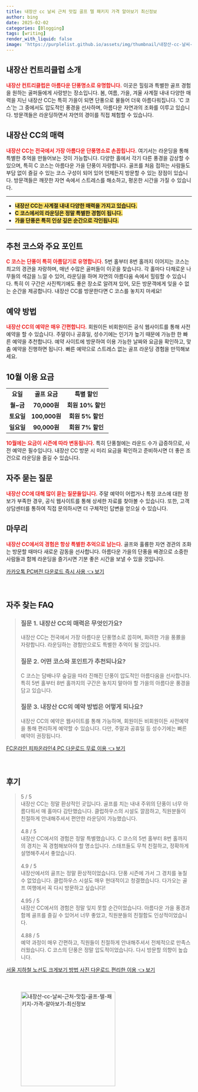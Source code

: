 ```yaml
---
title: 내장산 cc 날씨 근처 맛집 골프 텔 패키지 가격 알아보기 최신정보
author: bing
date: 2025-02-02
categories: [Blogging]
tags: [writing]
render_with_liquid: false
image: 'https://purplelist.github.io/assets/img/thumbnail/내장산-cc-날씨-근처-맛집-골프-텔-패키지-가격-알아보기-최신정보.webp'
---
```



<h2 id='내장산컨트리클럽소개'>내장산 컨트리클럽 소개</h2>

<p><b><span style="color: #ee2323;">내장산 컨트리클럽은 아름다운 단풍명소로 유명합니다.</span></b> 이곳은 힐링과 특별한 골프 경험을 원하는 골퍼들에게 사랑받는 장소입니다. 봄, 여름, 가을, 겨울 사계절 내내 다양한 매력을 지닌 내장산 CC는 특히 가을이 되면 단풍으로 물들어 더욱 아름다워집니다. 'C 코스'는 그 중에서도 압도적인 풍경을 선사하며, 아름다운 자연과의 조화를 이루고 있습니다. 방문객들은 라운딩하면서 자연의 경이를 직접 체험할 수 있습니다.</p>

<h2 id='내장산cc의특징'>내장산 CC의 매력</h2>

<p><b><span style="color: #ee2323;">내장산 CC는 전국에서 가장 아름다운 단풍명소로 손꼽힙니다.</span></b> 여기서는 라운딩을 통해 특별한 추억을 만들어보는 것이 가능합니다. 다양한 홀에서 각기 다른 풍경을 감상할 수 있으며, 특히 C 코스는 아름다운 가을 단풍이 자랑합니다. 골프를 처음 접하는 사람들도 부담 없이 즐길 수 있는 코스 구성이 되어 있어 언제든지 방문할 수 있는 장점이 있습니다. 방문객들은 깨끗한 자연 속에서 스트레스를 해소하고, 평온한 시간을 가질 수 있습니다.</p>

<hr />

<ul>
    <li><b><span style="background-color: #ffe066;">내장산 CC는 사계절 내내 다양한 매력을 가지고 있습니다.</span></b></li>
    <li><b><span style="background-color: #ffe066;">C 코스에서의 라운딩은 정말 특별한 경험이 됩니다.</span></b></li>
    <li><b><span style="background-color: #ffe066;">가을 단풍은 특히 인상 깊은 순간으로 각인됩니다.</span></b></li>
</ul>

<hr />

<h2 id='추천코스'>추천 코스와 주요 포인트</h2>

<p><b><span style="color: #ee2323;">C 코스는 단풍이 특히 아름답기로 유명합니다.</span></b> 5번 홀부터 8번 홀까지 이어지는 코스는 최고의 경관을 자랑하며, 매년 수많은 골퍼들이 이곳을 찾습니다. 각 홀마다 다채로운 나무들의 색감을 느낄 수 있어, 라운딩을 하며 자연의 아름다움 속에서 힐링할 수 있습니다. 특히 이 구간은 사진찍기에도 좋은 장소로 알려져 있어, 모든 방문객에게 잊을 수 없는 순간을 제공합니다. 내장산 CC를 방문한다면 C 코스를 놓치지 마세요!</p>

<h2 id='예약방법'>예약 방법</h2>

<p><b><span style="color: #ee2323;">내장산 CC의 예약은 매우 간편합니다.</span></b> 회원이든 비회원이든 공식 웹사이트를 통해 사전 예약을 할 수 있습니다. 주말이나 공휴일, 성수기에는 인기가 높기 때문에 가능한 한 빠른 예약을 추천합니다. 예약 사이트에 방문하여 이용 가능한 날짜와 요금을 확인하고, 맞춤 예약을 진행하면 됩니다. 빠른 예약으로 스트레스 없는 골프 라운딩 경험을 만끽해보세요.</p>

<h2 id='10월이용요금'>10월 이용 요금</h2>

<table>
    <tr>
        <td style="text-align: center; height: 17px;"><b>요일</b></td>
        <td style="text-align: center; height: 17px;"><b>골프 요금</b></td>
        <td style="text-align: center; height: 17px;"><b>특별 할인</b></td>
    </tr>
    <tr>
        <td style="text-align: center; height: 17px;"><b>월~금</b></td>
        <td style="text-align: center; height: 17px;"><b>70,000원</b></td>
        <td style="text-align: center; height: 17px;"><b>회원 10% 할인</b></td>
    </tr>
    <tr>
        <td style="text-align: center; height: 17px;"><b>토요일</b></td>
        <td style="text-align: center; height: 17px;"><b>100,000원</b></td>
        <td style="text-align: center; height: 17px;"><b>회원 5% 할인</b></td>
    </tr>
    <tr>
        <td style="text-align: center; height: 17px;"><b>일요일</b></td>
        <td style="text-align: center; height: 17px;"><b>90,000원</b></td>
        <td style="text-align: center; height: 17px;"><b>회원 7% 할인</b></td>
    </tr>
</table>

<p><b><span style="color: #ee2323;">10월에는 요금이 시즌에 따라 변동됩니다.</span></b> 특히 단풍철에는 라운드 수가 급증하므로, 사전 예약은 필수입니다. 내장산 CC 방문 시 미리 요금을 확인하고 준비하시면 더 좋은 조건으로 라운딩을 즐길 수 있습니다.</p>

<h2 id='자주묻는질문'>자주 묻는 질문</h2>

<p><b><span style="color: #ee2323;">내장산 CC에 대해 많이 묻는 질문들입니다.</span></b> 주말 예약이 어렵거나 특정 코스에 대한 정보가 부족한 경우, 공식 웹사이트를 통해 상세한 자료를 찾아볼 수 있습니다. 또한, 고객 상담센터를 통하여 직접 문의하시면 더 구체적인 답변을 얻으실 수 있습니다.</p>

<h2 id='마무리'>마무리</h2>

<p><b><span style="color: #ee2323;">내장산 CC에서의 경험은 항상 특별한 추억으로 남는다.</span></b> 골프와 훌륭한 자연 경관의 조화는 방문할 때마다 새로운 감동을 선사합니다. 아름다운 가을의 단풍을 배경으로 소중한 사람들과 함께 라운딩을 즐기시면 기분 좋은 시간을 보낼 수 있을 것입니다.</p>


<p><a class="click-button" title="카카오톡 PC버전 다운로드 즉시 사용" href="https://purplelist.github.io/posts/%EC%B9%B4%EC%B9%B4%EC%98%A4%ED%86%A1-PC%EB%B2%84%EC%A0%84-%EB%8B%A4%EC%9A%B4%EB%A1%9C%EB%93%9C-%EC%A6%89%EC%8B%9C-%EC%82%AC%EC%9A%A9/" rel="dofollow">카카오톡 PC버전 다운로드 즉시 사용 👈 보기</a></p><br>
<h2 id='자주_찾는_FAQ'>자주 찾는 FAQ</h2>
<div itemscope="" itemtype="https://schema.org/FAQPage"> 
<blockquote> 
<div itemscope="" itemprop="mainEntity" itemtype="https://schema.org/Question"> 
<h3 itemprop="name">질문 1. 내장산 CC의 매력은 무엇인가요?</h3> 
<div itemscope="" itemprop="acceptedAnswer" itemtype="https://schema.org/Answer"> 
<span itemprop="text"> 
<p>내장산 CC는 전국에서 가장 아름다운 단풍명소로 꼽히며, 화려한 가을 풍景을 자랑합니다. 라운딩하는 경험만으로도 특별한 추억이 될 것입니다.</p> 
</span> 
</div> 
</div> 

<div itemscope="" itemprop="mainEntity" itemtype="https://schema.org/Question"> 
<h3 itemprop="name">질문 2. 어떤 코스와 포인트가 추천되나요?</h3> 
<div itemscope="" itemprop="acceptedAnswer" itemtype="https://schema.org/Answer"> 
<span itemprop="text"> 
<p>C 코스는 담배나무 숲길을 따라 진해진 단풍이 압도적인 아름다움을 선사합니다. 특히 5번 홀부터 8번 홀까지의 구간은 놓치지 말아야 할 가을의 아름다운 풍경을 담고 있습니다.</p> 
</span> 
</div> 
</div> 

<div itemscope="" itemprop="mainEntity" itemtype="https://schema.org/Question"> 
<h3 itemprop="name">질문 3. 내장산 CC의 예약 방법은 어떻게 되나요?</h3> 
<div itemscope="" itemprop="acceptedAnswer" itemtype="https://schema.org/Answer"> 
<span itemprop="text"> 
<p>내장산 CC의 예약은 웹사이트를 통해 가능하며, 회원이든 비회원이든 사전예약을 통해 편리하게 예약할 수 있습니다. 다만, 주말과 공휴일 등 성수기에는 빠른 예약이 권장됩니다.</p> 
</span> 
</div> 
</div> 
</blockquote> 
</div>
<p><a class="click-button" title="FC온라인 피파온라인4 PC 다운로드 무료 이용" href="https://purplelist.github.io/posts/FC%EC%98%A8%EB%9D%BC%EC%9D%B8-%ED%94%BC%ED%8C%8C%EC%98%A8%EB%9D%BC%EC%9D%B84-PC-%EB%8B%A4%EC%9A%B4%EB%A1%9C%EB%93%9C-%EB%AC%B4%EB%A3%8C-%EC%9D%B4%EC%9A%A9/" rel="dofollow">FC온라인 피파온라인4 PC 다운로드 무료 이용 👈 보기</a></p><br>
<h2 id='후기'>후기</h2>
<div itemscope itemtype="https://schema.org/Product">
  <blockquote>
  <div itemprop="review" itemscope itemtype="https://schema.org/Review">
      <div itemprop="reviewRating" itemscope itemtype="https://schema.org/Rating"> <span itemprop="ratingValue">5</span> / <span itemprop="bestRating">5</span> </div>
      <span itemprop="reviewBody">내장산 CC는 정말 환상적인 곳입니다. 골프를 치는 내내 주위의 단풍이 너무 아름다워서 매 홀마다 감탄했습니다. 클럽하우스의 시설도 깔끔하고, 직원분들이 친절하게 안내해주셔서 편안한 라운딩이 가능했습니다.</span>
  </div>
  <br>
  <div itemprop="review" itemscope itemtype="https://schema.org/Review">
      <div itemprop="reviewRating" itemscope itemtype="https://schema.org/Rating"> <span itemprop="ratingValue">4.8</span> / <span itemprop="bestRating">5</span> </div>
      <span itemprop="reviewBody">내장산 CC에서의 경험은 정말 특별했습니다. C 코스의 5번 홀부터 8번 홀까지의 경치는 꼭 경험해보아야 할 명소입니다. 스태프들도 무척 친절하고, 정확하게 설명해주셔서 좋았습니다.</span>
  </div>
  <br>
  <div itemprop="review" itemscope itemtype="https://schema.org/Review">
      <div itemprop="reviewRating" itemscope itemtype="https://schema.org/Rating"> <span itemprop="ratingValue">4.9</span> / <span itemprop="bestRating">5</span> </div>
      <span itemprop="reviewBody">내장산에서의 골프는 정말 환상적이었습니다. 단풍 시즌에 가서 그 경치를 놓칠 수 없었습니다. 클럽하우스 시설도 매우 현대적이고 청결했습니다. 다가오는 골프 여행에서 꼭 다시 방문하고 싶습니다!</span>
  </div>
  <br>
  <div itemprop="review" itemscope itemtype="https://schema.org/Review">
      <div itemprop="reviewRating" itemscope itemtype="https://schema.org/Rating"> <span itemprop="ratingValue">4.95</span> / <span itemprop="bestRating">5</span> </div>
      <span itemprop="reviewBody">내장산 CC에서의 경험은 정말 잊지 못할 순간이었습니다. 아름다운 가을 풍경과 함께 골프를 즐길 수 있어서 너무 좋았고, 직원분들의 친절함도 인상적이었습니다.</span>
  </div>
  <br>
  <div itemprop="review" itemscope itemtype="https://schema.org/Review">
      <div itemprop="reviewRating" itemscope itemtype="https://schema.org/Rating"> <span itemprop="ratingValue">4.88</span> / <span itemprop="bestRating">5</span> </div>
      <span itemprop="reviewBody">예약 과정이 매우 간편하고, 직원들이 친절하게 안내해주셔서 전체적으로 만족스러웠습니다. C 코스의 단풍은 정말 압도적이었습니다. 다시 방문할 의향이 높습니다.</span>
  </div>
  </blockquote>
</div>
<p><a class="click-button" title="서울 지하철 노선도 크게보기 방법 사진 다운로드 편리한 이용" href="https://purplelist.github.io/posts/%EC%84%9C%EC%9A%B8-%EC%A7%80%ED%95%98%EC%B2%A0-%EB%85%B8%EC%84%A0%EB%8F%84-%ED%81%AC%EA%B2%8C%EB%B3%B4%EA%B8%B0-%EB%B0%A9%EB%B2%95-%EC%82%AC%EC%A7%84-%EB%8B%A4%EC%9A%B4%EB%A1%9C%EB%93%9C-%ED%8E%B8%EB%A6%AC%ED%95%9C-%EC%9D%B4%EC%9A%A9/" rel="dofollow">서울 지하철 노선도 크게보기 방법 사진 다운로드 편리한 이용 👈 보기</a></p><br>
<figure class="image"><img src="https://purplelist.github.io/assets/img/thumbnail/내장산-cc-날씨-근처-맛집-골프-텔-패키지-가격-알아보기-최신정보.webp" alt="내장산-cc-날씨-근처-맛집-골프-텔-패키지-가격-알아보기-최신정보" width="256" height="256"></figure>
